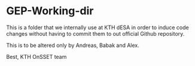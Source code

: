 # GEP-Working-dir

This is a folder that we internally use at KTH dESA in order to induce code changes without having to commit them to out 
official Github repository.

This is to be altered only by Andreas, Babak and Alex. 

Best,
KTH OnSSET team
